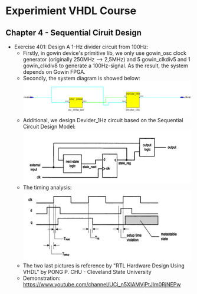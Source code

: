 # Experimient VHDL Course
## Chapter 4 - Sequential Ciruit Design
- Exercise 401: Design A 1-Hz divider circuit from 100Hz:<br>
  - Firstly, in gowin device's primitive lib, we only use gowin_osc clock generator (originally 250MHz --> 2,5MHz) and 5 gowin_clkdiv5 and 1 gowin_clkdiv8 to generate a 100Hz-signal. As the result, the system depends on Gowin FPGA. <br>
  - Secondly, the system diagram is showed below: <br>
  ![The System Diagram](Ex401/img/Ex401Dia.png) <br>
  - Additional, we design Devider_1Hz circuit based on the Sequential Circuit Design Model: <br>
    ![Sequential Circuit Design Model](Ex401/img/SCDModel.png)
  - The timing analysis: <br>
  ![Timing](Ex401/img/timing.png)
  - The two last pictures is reference by "RTL Hardware Design Using VHDL" by PONG P. CHU - Cleveland State University
  - Demonstration: https://www.youtube.com/channel/UCi_n5XIAMVjPtJlm0RjNEPw

